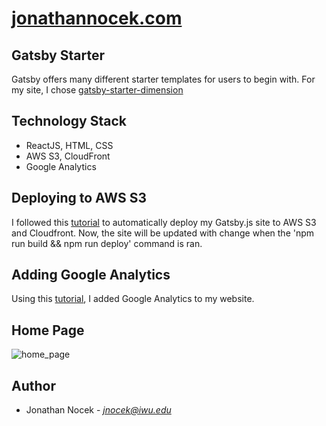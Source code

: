 # [jonathannocek.com](http://jonathannocek.com/)

## Gatsby Starter

Gatsby offers many different starter templates for users to begin with. For my site, I chose [gatsby-starter-dimension](https://www.gatsbyjs.org/starters/codebushi/gatsby-starter-dimension/)

## Technology Stack

- ReactJS, HTML, CSS
- AWS S3, CloudFront
- Google Analytics

## Deploying to AWS S3

I followed this [tutorial](https://www.gatsbyjs.org/docs/deploying-to-s3-cloudfront/) to automatically deploy my Gatsby.js site to AWS
S3 and Cloudfront. Now, the site will be updated with change when the 'npm run build && npm run deploy' command is ran. 

## Adding Google Analytics

Using this [tutorial](https://aiki-developer.com/blog/gatsby-google-analytics), I added Google Analytics to my website.

## Home Page

![home_page](images/home_page.png)

## Author

- Jonathan Nocek - *jnocek@iwu.edu*